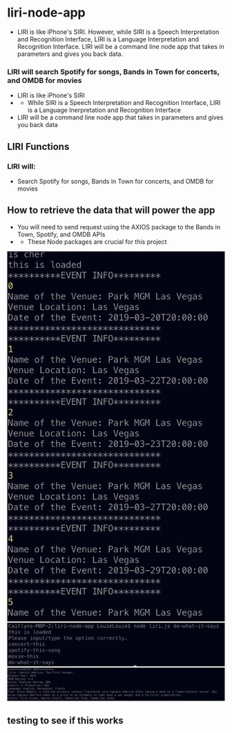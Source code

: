# liri-node-app
- LIRI is like iPhone's SIRI. However, while SIRI is a Speech Interpretation and Recognition Interface, LIRI is a Language Interpretation and Recognition Interface. LIRI will be a command line node app that takes in parameters and gives you back data.

### LIRI will search Spotify for songs, Bands in Town for concerts, and OMDB for movies
- LIRI is like iPhone's SIRI
- - While SIRI is a Speech Interpretation and Recognition Interface, LIRI is a Language Inerpretation and Recognition Interface
- LIRI will be a command line node app that takes in parameters and gives you back data

## LIRI Functions
### LIRI will:
- Search Spotify for songs, Bands in Town for concerts, and OMDB for movies

## How to retrieve the data that will power the app
- You will need to send request using the AXIOS package to the Bands in Town, Spotify, and OMDB APIs
- - These Node packages are crucial for this project

![concert](./images/concert-this.png)
![dowhatitsays](./images/do-what-it-says.png)
![movie](./images/movie-this.png)

## testing to see if this works

